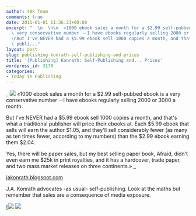 ```yaml
---
author: 40k Team
comments: true
date: 2011-01-01 11:36:23+00:00
excerpt: "  \n  \n\n  «1000 ebook sales a month for a $2.99 self-pubbed ebook is a\
  \ very conservative number --I have ebooks regularly selling 2000 or 3000 a month.\n\
  \nBut I've NEVER had a $5.99 ebook sell 1000 copies a month, and that's what a traditional\
  \ publi..."
layout: post
slug: publishing-konrath-self-publishing-and-prices
title: '[Publishing] Konrath: Self-Publishing and... Prices'
wordpress_id: 3178
categories:
- Today in Publishing
---
```


 


  _
![](http://www.40kbooks.com/wp-content/uploads/quote1.jpg)
  «1000 ebook sales a month for a $2.99 self-pubbed ebook is a very conservative number --I have ebooks regularly selling 2000 or 3000 a month.
  
  

But I've NEVER had a $5.99 ebook sell 1000 copies a month, and that's what a traditional publisher will price their ebooks at. Each $5.99 ebook that sells will earn the author $1.05, and they'll sell considerably fewer (as many as ten times fewer, according to my numbers) than the $2.99 ebook earning them $2.04.
  
  

Yes, there will be paper sales, but my best selling paper book, Afraid, didn't even earn me $25k in print royalties, and it has a hardcover, trade paper, and two mass market releases on three continents.»
_  

[jakonrath.blogspot.com](http://tinyurl.com/36ad8uh)






J.A. Konrath advocates -as usual- self-publishing. Look at the maths but remember that sales are a consequence of media exposure.





[![](http://www.bookcafe.net/filtr/t1.png)
[![](http://www.bookcafe.net/filtr/f1.png)](http://www.facebook.com/pages/40k/122586614419616)


 
    

